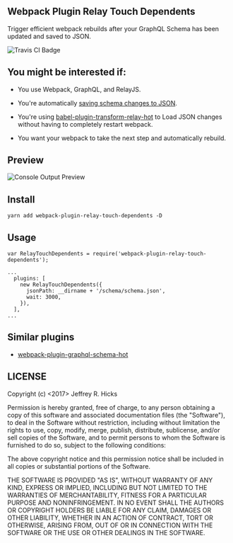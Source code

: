 Webpack Plugin Relay Touch Dependents
---------------------
Trigger efficient webpack rebuilds after your GraphQL Schema has been updated and saved to JSON.

![Travis CI Badge](https://travis-ci.org/jrhicks/webpack-plugin-relay-touch-dependents.svg?branch=master)

You might be interested if:
--------------------------

* You use Webpack, GraphQL, and RelayJS.

* You're automatically [saving schema changes to JSON](https://facebook.github.io/relay/docs/guides-babel-plugin.html#schema-json).

* You're using  [babel-plugin-transform-relay-hot](https://www.npmjs.com/package/babel-plugin-transform-relay-hot) to Load JSON changes without having to completely restart webpack.

* You want your webpack to take the next step and automatically rebuild.

Preview
-------------
![Console Output Preview](https://raw.githubusercontent.com/jrhicks/webpack-plugin-relay-touch-dependents/master/screenshot1.png)

Install
--------
```
yarn add webpack-plugin-relay-touch-dependents -D
```

Usage
--------
```
var RelayTouchDependents = require('webpack-plugin-relay-touch-dependents');

...
  plugins: [
    new RelayTouchDependents({
      jsonPath: __dirname + '/schema/schema.json',
      wait: 3000,
    }),
  ],
...

```

Similar plugins
---------------
* [webpack-plugin-graphql-schema-hot](https://github.com/nodkz/webpack-plugin-graphql-schema-hot)


LICENSE
-----
Copyright (c) <2017> Jeffrey R. Hicks

Permission is hereby granted, free of charge, to any person obtaining a copy
of this software and associated documentation files (the "Software"), to deal
in the Software without restriction, including without limitation the rights
to use, copy, modify, merge, publish, distribute, sublicense, and/or sell
copies of the Software, and to permit persons to whom the Software is
furnished to do so, subject to the following conditions:

The above copyright notice and this permission notice shall be included in all
copies or substantial portions of the Software.

THE SOFTWARE IS PROVIDED "AS IS", WITHOUT WARRANTY OF ANY KIND, EXPRESS OR
IMPLIED, INCLUDING BUT NOT LIMITED TO THE WARRANTIES OF MERCHANTABILITY,
FITNESS FOR A PARTICULAR PURPOSE AND NONINFRINGEMENT. IN NO EVENT SHALL THE
AUTHORS OR COPYRIGHT HOLDERS BE LIABLE FOR ANY CLAIM, DAMAGES OR OTHER
LIABILITY, WHETHER IN AN ACTION OF CONTRACT, TORT OR OTHERWISE, ARISING FROM,
OUT OF OR IN CONNECTION WITH THE SOFTWARE OR THE USE OR OTHER DEALINGS IN THE
SOFTWARE.
